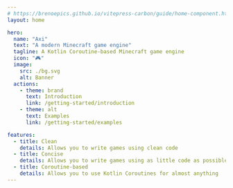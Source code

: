 ```yaml
---
# https://brenoepics.github.io/vitepress-carbon/guide/home-component.html
layout: home

hero:
  name: "Axi"
  text: "A modern Minecraft game engine"
  tagline: A Kotlin Coroutine-based Minecraft game engine
  icon: "🎮"
  image:
    src: ./bg.svg
    alt: Banner
  actions:
    - theme: brand
      text: Introduction
      link: /getting-started/introduction
    - theme: alt
      text: Examples
      link: /getting-started/examples

features:
  - title: Clean
    details: Allows you to write games using clean code
  - title: Concise
    details: Allows you to write games using as little code as possible
  - title: Coroutine-based
    details: Allows you to use Kotlin Coroutines for almost anything
---
```


